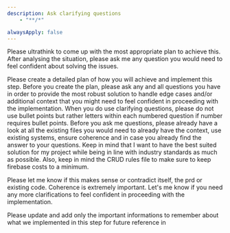 ```yaml
---
description: Ask clarifying questions
    - "**/*"

alwaysApply: false
---
```


Please ultrathink to come up with the most appropriate plan to achieve this. After analysing the situation, please ask me any question you would need to feel confident about solving the issues.

Please create a detailed plan of how you will achieve and implement this step.
Before you create the plan, please ask any and all questions you have in order to provide the most robust solution to handle edge cases and/or additional context that you might need to feel confident in proceeding with the implementation. When you do use clarifying questions, please do not use bullet points but rather letters within each numbered question if number requires bullet points. Before you ask me questions, please already have a look at all the existing files you would need to already have the context, use existing systems, ensure coherence and in case you already find the answer to your questions. Keep in mind that I want to have the best suited solution for my project while being in line with industry standards as much as possible. Also, keep in mind the CRUD rules file to make sure to keep firebase costs to a minimum.

Please let me know if this makes sense or contradict itself, the prd or existing code. Coherence is extremely important. Let's me know if you need any more clarifications to feel confident in proceeding with the implementation.

Please update and add only the important informations to remember about what we implemented in this step for future reference in 





















